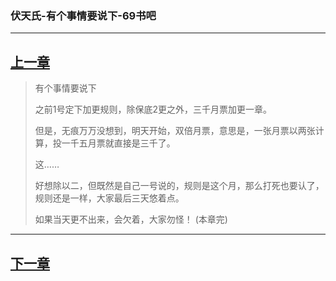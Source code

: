 ### 伏天氏-有个事情要说下-69书吧

--------
[上一章](./3a356663e75b4139b36cd437ee9612dd.md)
--------


>
>
>
>有个事情要说下
>
>之前1号定下加更规则，除保底2更之外，三千月票加更一章。
>
>但是，无痕万万没想到，明天开始，双倍月票，意思是，一张月票以两张计算，投一千五月票就直接是三千了。
>
>这……
>
>好想除以二，但既然是自己一号说的，规则是这个月，那么打死也要认了，规则还是一样，大家最后三天悠着点。
>
>如果当天更不出来，会欠着，大家勿怪！
>(本章完)
>
>

--------
[下一章](./e8849f91782ae88420c4fb412a78dce0.md)
--------
